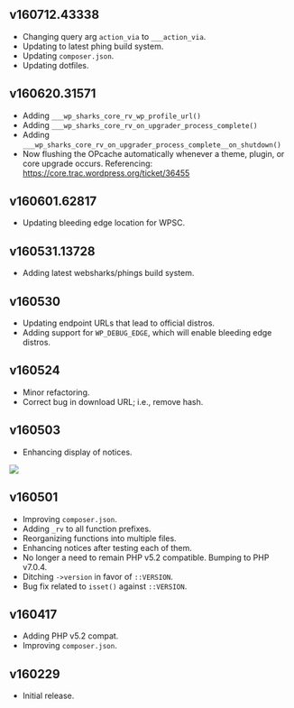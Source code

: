 ## v160712.43338

- Changing query arg `action_via` to `___action_via`.
- Updating to latest phing build system.
- Updating `composer.json`.
- Updating dotfiles.

## v160620.31571

- Adding `___wp_sharks_core_rv_wp_profile_url()`
- Adding `___wp_sharks_core_rv_on_upgrader_process_complete()`
- Adding `___wp_sharks_core_rv_on_upgrader_process_complete__on_shutdown()`
- Now flushing the OPcache automatically whenever a theme, plugin, or core upgrade occurs. Referencing: <https://core.trac.wordpress.org/ticket/36455>

## v160601.62817

- Updating bleeding edge location for WPSC.

## v160531.13728

- Adding latest websharks/phings build system.

## v160530

- Updating endpoint URLs that lead to official distros.
- Adding support for `WP_DEBUG_EDGE`, which will enable bleeding edge distros.

## v160524

- Minor refactoring.
- Correct bug in download URL; i.e., remove hash.

## v160503

- Enhancing display of notices.

![](https://github.com/websharks/wp-sharks-core-rv/raw/000000-dev/assets/screenshot.png)

## v160501

- Improving `composer.json`.
- Adding `_rv` to all function prefixes.
- Reorganizing functions into multiple files.
- Enhancing notices after testing each of them.
- No longer a need to remain PHP v5.2 compatible. Bumping to PHP v7.0.4.
- Ditching `->version` in favor of `::VERSION`.
- Bug fix related to `isset()` against `::VERSION`.

## v160417

- Adding PHP v5.2 compat.
- Improving `composer.json`.

## v160229

- Initial release.
